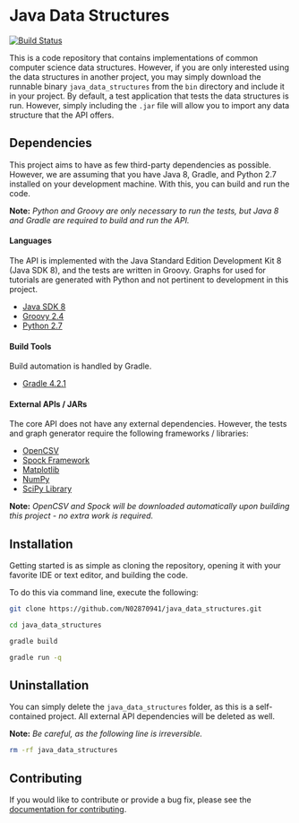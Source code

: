 # Java Data Structures

[![Build Status](https://travis-ci.org/N02870941/java_data_structures.svg?branch=vectors)](https://travis-ci.org/N02870941/java_data_structures)

This is a code repository that contains implementations of
common computer science data structures. However, if you are only
interested using the data structures in another project, you may
simply download the runnable binary `java_data_structures` from the `bin` directory and include it in your project. By default, a test application
that tests the data structures is run. However, simply including the `.jar`
file will allow you to import any data structure that the API offers.

## Dependencies
This project aims to have as few third-party dependencies as possible. However,
we are assuming that you have Java 8, Gradle, and Python 2.7 installed on
your development machine. With this, you can build and run the code.

**Note:** *Python and Groovy are only necessary to run the tests, but Java 8
and Gradle are required to build and run the API.*

#### Languages
The API is implemented with the Java Standard Edition Development Kit 8
(Java SDK 8), and the tests are written in Groovy. Graphs for used for tutorials
are generated with Python and not pertinent to development in this project.

- [Java SDK 8][java]
- [Groovy 2.4][groovy]
- [Python 2.7][python]

#### Build Tools
Build automation is handled by Gradle.

- [Gradle 4.2.1][gradle]

#### External APIs / JARs
The core API does not have any external dependencies. However, the
tests and graph generator require the following frameworks / libraries:

* [OpenCSV][open_csv]
* [Spock Framework][spock_framework]
* [Matplotlib][matplotlib]
* [NumPy][numpy]
* [SciPy Library][scipy]

**Note:** *OpenCSV and Spock will be downloaded automatically upon building
this project - no extra work is required.*

## Installation
Getting started is as simple as cloning the repository,
opening it with your favorite IDE or text editor,
and building the code.

To do this via command line, execute the following:

```bash
git clone https://github.com/N02870941/java_data_structures.git

cd java_data_structures

gradle build

gradle run -q
```

## Uninstallation

You can simply delete the `java_data_structures` folder, as this is a self-contained
project. All external API dependencies will be deleted as well.

**Note:** *Be careful, as the following line is irreversible.*

```bash
rm -rf java_data_structures
```

## Contributing

If you would like to contribute or provide a bug fix,
please see the [documentation for contributing][contributing].

[java]: http://www.oracle.com/technetwork/java/javase/downloads/jdk8-downloads-2133151.html
[groovy]: http://groovy-lang.org/download.html
[gradle]: https://gradle.org/releases/
[python]: https://www.python.org/download/releases/2.7/

[open_csv]: http://opencsv.sourceforge.net/
[spock_framework]: http://spockframework.org/spock/docs/1.1/all_in_one.html
[matplotlib]: https://matplotlib.org/index.html
[numpy]: https://pypi.python.org/pypi/numpy
[scipy]: https://www.scipy.org/scipylib/index.html

[contributing]: CONTRIBUTING.md
